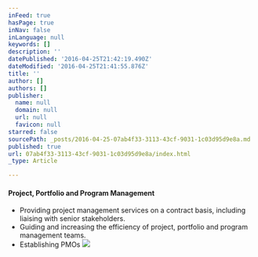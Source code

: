 ```yaml
---
inFeed: true
hasPage: true
inNav: false
inLanguage: null
keywords: []
description: ''
datePublished: '2016-04-25T21:42:19.490Z'
dateModified: '2016-04-25T21:41:55.876Z'
title: ''
author: []
authors: []
publisher:
  name: null
  domain: null
  url: null
  favicon: null
starred: false
sourcePath: _posts/2016-04-25-07ab4f33-3113-43cf-9031-1c03d95d9e8a.md
published: true
url: 07ab4f33-3113-43cf-9031-1c03d95d9e8a/index.html
_type: Article

---
```

#### Project, Portfolio and Program Management

* Providing project management services on a contract basis, including liaising with senior stakeholders.
* Guiding and increasing the efficiency of project, portfolio and program management teams.
* Establishing PMOs
![](https://the-grid-user-content.s3-us-west-2.amazonaws.com/6cf7ba9b-6891-44ae-a0e6-4acd532f4894.jpg)